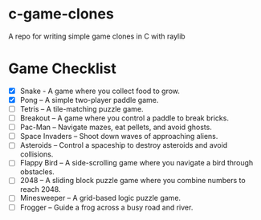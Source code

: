 # c-game-clones
A repo for writing simple game clones in C with raylib

# Game Checklist
- [x] Snake - A game where you collect food to grow.
- [x] Pong – A simple two-player paddle game.
- [ ] Tetris – A tile-matching puzzle game.
- [ ] Breakout – A game where you control a paddle to break bricks.
- [ ] Pac-Man – Navigate mazes, eat pellets, and avoid ghosts.
- [ ] Space Invaders – Shoot down waves of approaching aliens.
- [ ] Asteroids – Control a spaceship to destroy asteroids and avoid collisions.
- [ ] Flappy Bird – A side-scrolling game where you navigate a bird through obstacles.
- [ ] 2048 – A sliding block puzzle game where you combine numbers to reach 2048.
- [ ] Minesweeper – A grid-based logic puzzle game.
- [ ] Frogger – Guide a frog across a busy road and river.
